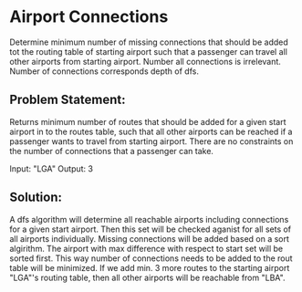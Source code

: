 # Airport Connections
Determine minimum number of missing connections that should be added tot the routing table of starting airport such that a passenger
can travel all other airports from starting airport. Number all connections is irrelevant. Number of connections corresponds depth of dfs.

## Problem Statement:
Returns minimum number of routes that should be added for a given start airport in to the routes table,
such that all other airports can be reached if a passenger wants to travel from starting airport.
There are no constraints on the number of connections that a passenger can take.

Input: "LGA"
Output: 3

## Solution:
A dfs algorithm will determine all reachable airports including connections for a  given start airport.
Then this set will be checked aganist for all sets of all airports individually. Missing connections will be added based on
a sort algirithm. The airport with max difference with respect to start set will be sorted first. This way number of connections needs to be added to the 
rout table will be minimized. If we add min. 3 more routes to the starting airport "LGA"'s routing table, then all other airports will be reachable from "LBA".
